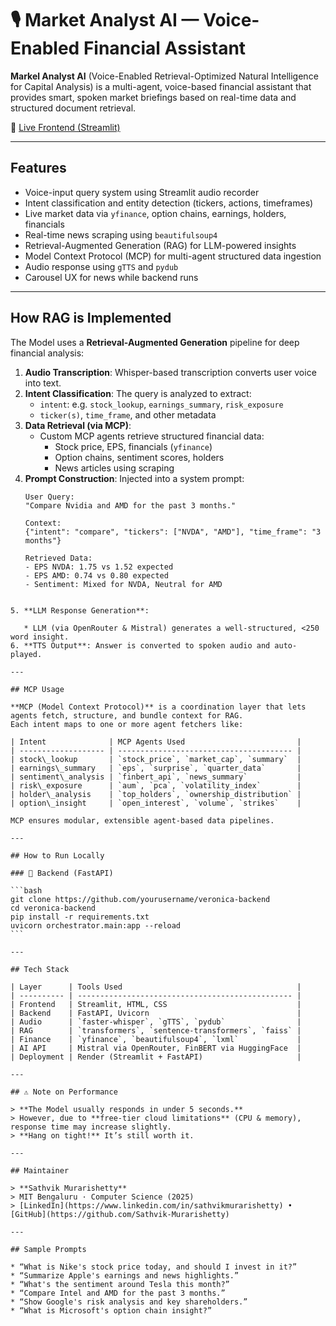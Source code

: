 # 🎙️ Market Analyst AI — Voice-Enabled Financial Assistant

**Markel Analyst AI** (Voice-Enabled Retrieval-Optimized Natural Intelligence for Capital Analysis) is a multi-agent, voice-based financial assistant that provides smart, spoken market briefings based on real-time data and structured document retrieval.

🔗 [Live Frontend (Streamlit)](https://veronica-streamlit-frontend.onrender.com)

---

## Features

- Voice-input query system using Streamlit audio recorder
- Intent classification and entity detection (tickers, actions, timeframes)
- Live market data via `yfinance`, option chains, earnings, holders, financials
- Real-time news scraping using `beautifulsoup4`
- Retrieval-Augmented Generation (RAG) for LLM-powered insights
- Model Context Protocol (MCP) for multi-agent structured data ingestion
- Audio response using `gTTS` and `pydub`
- Carousel UX for news while backend runs

---

## How RAG is Implemented

The Model uses a **Retrieval-Augmented Generation** pipeline for deep financial analysis:

1. **Audio Transcription**: Whisper-based transcription converts user voice into text.
2. **Intent Classification**: The query is analyzed to extract:
   - `intent`: e.g. `stock_lookup`, `earnings_summary`, `risk_exposure`
   - `ticker(s)`, `time_frame`, and other metadata
3. **Data Retrieval (via MCP)**:
   - Custom MCP agents retrieve structured financial data:
     - Stock price, EPS, financials (`yfinance`)
     - Option chains, sentiment scores, holders
     - News articles using scraping
4. **Prompt Construction**: Injected into a system prompt:
   ```text
   User Query:
   "Compare Nvidia and AMD for the past 3 months."

   Context:
   {"intent": "compare", "tickers": ["NVDA", "AMD"], "time_frame": "3 months"}

   Retrieved Data:
   - EPS NVDA: 1.75 vs 1.52 expected
   - EPS AMD: 0.74 vs 0.80 expected
   - Sentiment: Mixed for NVDA, Neutral for AMD
````

5. **LLM Response Generation**:

   * LLM (via OpenRouter & Mistral) generates a well-structured, <250 word insight.
6. **TTS Output**: Answer is converted to spoken audio and auto-played.

---

## MCP Usage

**MCP (Model Context Protocol)** is a coordination layer that lets agents fetch, structure, and bundle context for RAG.
Each intent maps to one or more agent fetchers like:

| Intent              | MCP Agents Used                         |
| ------------------- | --------------------------------------- |
| stock\_lookup       | `stock_price`, `market_cap`, `summary`  |
| earnings\_summary   | `eps`, `surprise`, `quarter_data`       |
| sentiment\_analysis | `finbert_api`, `news_summary`           |
| risk\_exposure      | `aum`, `pca`, `volatility_index`        |
| holder\_analysis    | `top_holders`, `ownership_distribution` |
| option\_insight     | `open_interest`, `volume`, `strikes`    |

MCP ensures modular, extensible agent-based data pipelines.

---

## How to Run Locally

### 🔧 Backend (FastAPI)

```bash
git clone https://github.com/yourusername/veronica-backend
cd veronica-backend
pip install -r requirements.txt
uvicorn orchestrator.main:app --reload
```

---

## Tech Stack

| Layer      | Tools Used                                       |
| ---------- | ------------------------------------------------ |
| Frontend   | Streamlit, HTML, CSS                             |
| Backend    | FastAPI, Uvicorn                                 |
| Audio      | `faster-whisper`, `gTTS`, `pydub`                |
| RAG        | `transformers`, `sentence-transformers`, `faiss` |
| Finance    | `yfinance`, `beautifulsoup4`, `lxml`             |
| AI API     | Mistral via OpenRouter, FinBERT via HuggingFace  |
| Deployment | Render (Streamlit + FastAPI)                     |

---

## ⚠️ Note on Performance

> **The Model usually responds in under 5 seconds.**
> However, due to **free-tier cloud limitations** (CPU & memory), response time may increase slightly.
> **Hang on tight!** It’s still worth it.

---

## Maintainer

> **Sathvik Murarishetty**
> MIT Bengaluru · Computer Science (2025)
> [LinkedIn](https://www.linkedin.com/in/sathvikmurarishetty) • [GitHub](https://github.com/Sathvik-Murarishetty)

---

## Sample Prompts

* “What is Nike's stock price today, and should I invest in it?”
* “Summarize Apple's earnings and news highlights.”
* “What's the sentiment around Tesla this month?”
* “Compare Intel and AMD for the past 3 months.”
* “Show Google's risk analysis and key shareholders.”
* “What is Microsoft's option chain insight?”
